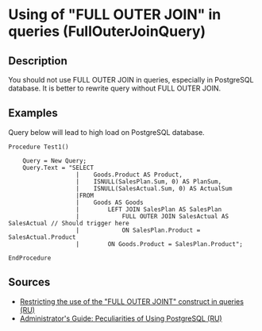 # Using of "FULL OUTER JOIN" in queries (FullOuterJoinQuery)

<!-- Блоки выше заполняются автоматически, не трогать -->
## Description
<!-- Описание диагностики заполняется вручную. Необходимо понятным языком описать смысл и схему работу -->
You should not use FULL OUTER JOIN in queries, especially in PostgreSQL database. It is better to rewrite query without FULL OUTER JOIN.
## Examples
<!-- В данном разделе приводятся примеры, на которые диагностика срабатывает, а также можно привести пример, как можно исправить ситуацию -->
Query below will lead to high load on PostgreSQL database.
```bsl
Procedure Test1()

    Query = New Query;
    Query.Text = "SELECT
                   |    Goods.Product AS Product,
                   |    ISNULL(SalesPlan.Sum, 0) AS PlanSum,
                   |    ISNULL(SalesActual.Sum, 0) AS ActualSum
                   |FROM
                   |    Goods AS Goods
                   |        LEFT JOIN SalesPlan AS SalesPlan
                   |            FULL OUTER JOIN SalesActual AS SalesActual // Should trigger here
                   |            ON SalesPlan.Product = SalesActual.Product
                   |        ON Goods.Product = SalesPlan.Product";

EndProcedure
```
## Sources
<!-- Необходимо указывать ссылки на все источники, из которых почерпнута информация для создания диагностики -->

* [Restricting the use of the "FULL OUTER JOINT" construct in queries (RU)](https://its.1c.ru/db/v8std#content:435:hdoc)
* [Administrator's Guide: Peculiarities of Using PostgreSQL (RU)](https://its.1c.ru/db/metod8dev#content:1556:hdoc)
